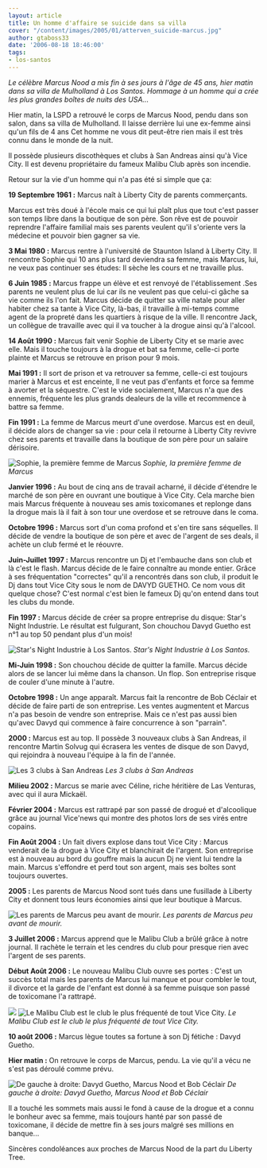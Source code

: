 ```yaml
---
layout: article
title: Un homme d'affaire se suicide dans sa villa
cover: "/content/images/2005/01/atterven_suicide-marcus.jpg"
author: gtaboss33
date: '2006-08-18 18:46:00'
tags:
- los-santos
---
```


_Le célèbre Marcus Nood a mis fin à ses jours à l'âge de 45 ans, hier matin dans sa villa de Mulholland à Los Santos. Hommage à un homme qui a crée les plus grandes boîtes de nuits des USA..._

Hier matin, la LSPD a retrouvé le corps de Marcus Nood, pendu dans son salon, dans sa villa de Mulholland. Il laisse derrière lui une ex-femme ainsi qu'un fils de 4 ans Cet homme ne vous dit peut-être rien mais il est très connu dans le monde de la nuit.

Il possède plusieurs discothèques et clubs à San Andreas ainsi qu'à Vice City. Il est devenu propriétaire du fameux Malibu Club après son incendie.

Retour sur la vie d'un homme qui n'a pas été si simple que ça:

**19 Septembre 1961 :** Marcus naît à Liberty City de parents commerçants.

Marcus est très doué à l'école mais ce qui lui plaît plus que tout c'est passer son temps libre dans la boutique de son père. Son rêve est de pouvoir reprendre l'affaire familial mais ses parents veulent qu'il s'oriente vers la médecine et pouvoir bien gagner sa vie.

**3 Mai 1980 :** Marcus rentre à l'université de Staunton Island à Liberty City. Il rencontre Sophie qui 10 ans plus tard deviendra sa femme, mais Marcus, lui, ne veux pas continuer ses études: Il sèche les cours et ne travaille plus.

**6 Juin 1985 :** Marcus frappe un élève et est renvoyé de l'établissement .Ses parents ne veulent plus de lui car ils ne veulent pas que celui-ci gâche sa vie comme ils l'on fait. Marcus décide de quitter sa ville natale pour aller habiter chez sa tante à Vice City, là-bas, il travaille à mi-temps comme agent de la propreté dans les quartiers à risque de la ville. Il rencontre Jack, un collègue de travaille avec qui il va toucher à la drogue ainsi qu'à l'alcool.

**14 Août 1990 :** Marcus fait venir Sophie de Liberty City et se marie avec elle. Mais il touche toujours à la drogue et bat sa femme, celle-ci porte plainte et Marcus se retrouve en prison pour 9 mois.

**Mai 1991 :** Il sort de prison et va retrouver sa femme, celle-ci est toujours marier à Marcus et est enceinte, Il ne veut pas d'enfants et force sa femme à avorter et la séquestre. C'est le vide socialement, Marcus n'a que des ennemis, fréquente les plus grands dealeurs de la ville et recommence à battre sa femme.

**Fin 1991 :** La femme de Marcus meurt d'une overdose. Marcus est en deuil, il décide alors de changer sa vie : pour cela il retourne à Liberty City revivre chez ses parents et travaille dans la boutique de son père pour un salaire dérisoire.

![Sophie, la première femme de Marcus](/content/images/2005/01/1-femme_marcus.jpg)
_Sophie, la première femme de Marcus_

**Janvier 1996 :** Au bout de cinq ans de travail acharné, il décide d'étendre le marché de son père en ouvrant une boutique à Vice City. Cela marche bien mais Marcus fréquente à nouveau ses amis toxicomanes et replonge dans la drogue mais là il fait à son tour une overdose et se retrouve dans le coma.

**Octobre 1996 :** Marcus sort d'un coma profond et s'en tire sans séquelles. Il décide de vendre la boutique de son père et avec de l'argent de ses deals, il achète un club fermé et le réouvre.

**Juin-Juillet 1997 :** Marcus rencontre un Dj et l'embauche dans son club et là c'est le flash. Marcus décide de le faire connaître au monde entier. Grâce à ses fréquentation "correctes" qu'il a rencontrés dans son club, il produit le Dj dans tout Vice City sous le nom de DAVYD GUETHO. Ce nom vous dit quelque chose? C'est normal c'est bien le fameux Dj qu'on entend dans tout les clubs du monde.

**Fin 1997 :** Marcus décide de créer sa propre entreprise du disque: Star's Night Industrie. Le résultat est fulgurant, Son chouchou Davyd Guetho est n°1 au top 50 pendant plus d'un mois!

![Star's Night Industrie à Los Santos.](/content/images/2005/01/Star-s_night.jpg)
_Star's Night Industrie à Los Santos._

**Mi-Juin 1998 :** Son chouchou décide de quitter la famille. Marcus décide alors de se lancer lui même dans la chanson. Un flop. Son entreprise risque de couler d'une minute à l'autre.

**Octobre 1998 :** Un ange apparaît. Marcus fait la rencontre de Bob Céclair et décide de faire parti de son entreprise. Les ventes augmentent et Marcus n'a pas besoin de vendre son entreprise. Mais ce n'est pas aussi bien qu'avec Davyd qui commence à faire concurrence à son "parrain".

**2000 :** Marcus est au top. Il possède 3 nouveaux clubs à San Andreas, il rencontre Martin Solvug qui écrasera les ventes de disque de son Davyd, qui rejoindra à nouveau l'équipe à la fin de l'année.

![Les 3 clubs à San Andreas](/content/images/2005/01/3_clubs.jpg)
_Les 3 clubs à San Andreas_

**Milieu 2002 :** Marcus se marie avec Céline, riche héritière de Las Venturas, avec qui il aura Mickaël.

**Février 2004 :** Marcus est rattrapé par son passé de drogué et d'alcoolique grâce au journal Vice'news qui montre des photos lors de ses virés entre copains.

**Fin Août 2004 :** Un fait divers explose dans tout Vice City : Marcus venderait de la drogue à Vice City et blanchirait de l'argent. Son entreprise est à nouveau au bord du gouffre mais la aucun Dj ne vient lui tendre la main. Marcus s'effondre et perd tout son argent, mais ses boîtes sont toujours ouvertes.

**2005 :** Les parents de Marcus Nood sont tués dans une fusillade à Liberty City et donnent tous leurs économies ainsi que leur boutique à Marcus.

![Les parents de Marcus peu avant de mourir.](/content/images/2005/01/parents_marcus.jpg)
_Les parents de Marcus peu avant de mourir._

**3 Juillet 2006 :** Marcus apprend que le Malibu Club a brûlé grâce à notre journal. Il rachète le terrain et les cendres du club pour presque rien avec l'argent de ses parents.

**Début Août 2006 :** Le nouveau Malibu Club ouvre ses portes : C'est un succès total mais les parents de Marcus lui manque et pour combler le tout, il divorce et la garde de l'enfant est donné à sa femme puisque son passé de toxicomane l'a rattrapé.

![](/content/images/2005/01/malibu_-_ext.jpg)
![Le Malibu Club est le club le plus fréquenté de tout Vice City.](/content/images/2005/01/malibu_-_club_int.jpg)
_Le Malibu Club est le club le plus fréquenté de tout Vice City._

**10 août 2006 :** Marcus lègue toutes sa fortune à son Dj fétiche : Davyd Guetho.

**Hier matin :** On retrouve le corps de Marcus, pendu. La vie qu'il a vécu ne s'est pas déroulé comme prévu.

![De gauche à droite: Davyd Guetho, Marcus Nood et Bob Céclair](/content/images/2005/01/groupe_lv.jpg)
_De gauche à droite: Davyd Guetho, Marcus Nood et Bob Céclair_

Il a touché les sommets mais aussi le fond à cause de la drogue et a connu le bonheur avec sa femme, mais toujours hanté par son passé de toxicomane, il décide de mettre fin à ses jours malgré ses millions en banque...

Sincères condoléances aux proches de Marcus Nood de la part du Liberty Tree.